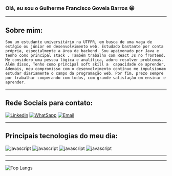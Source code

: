 ### Olá, eu sou o Gulherme Francisco Goveia Barros 😁
-----

## Sobre mim:
    Sou um estudante universitário na UTFPR, em busca de uma vaga de estágio ou júnior em desenvolvimento web. Estudado bastante por conta própria, especialmente a área de backend. Sou apaixonado por Java e tenho como principal stack . Também trabalho com React Js no frontend. Me considero uma pessoa lógica e analítica, adoro resolver problemas. Além disso, Tenho como principal soft skill a  capacidade de aprender. Ademais, meu compromisso com o desenvolvimento contínuo me impulsionam estudar diariamente o campo da programação web. Por fim, prezo sempre por trabalhar cooperando com todos, com grande satisfação em ensinar e aprender.
------
## Rede Sociais  para contato:
 [![Linkedin](https://img.shields.io/badge/LinkedIn-0077B5?style=for-the-badge&logo=linkedin&logoColor=white)](https://www.linkedin.com/in/guilherme-fg-barros/) [![WhatSapp](https://img.shields.io/badge/WhatsApp-25D366?style=for-the-badge&logo=whatsapp&logoColor=white)](https://api.whatsapp.com/send/?phone=5544999942377&text&type=phone_number&app_absent=0)
[![Email](https://img.shields.io/badge/Gmail-D14836?style=for-the-badge&logo=gmail&logoColor=white)](guilhermegoveiab@gmail.com)



--------------------------------

 ## Principais tecnologias do meu dia:
<div style="display: inline_block">
    <img src="	https://img.shields.io/badge/Java-ED8B00?style=for-the-badge&logo=openjdk&logoColor=white" alt="javascript">
    <img src="https://img.shields.io/badge/JavaScript-F7DF1E?style=for-the-badge&logo=javascript&logoColor=black" alt="javascript">
    <img src="https://img.shields.io/badge/Node.js-43853D?style=for-the-badge&logo=node.js&logoColor=white" alt="javascript">
    <img src="https://img.shields.io/badge/TypeScript-007ACC?style=for-the-badge&logo=typescript&logoColor=white" alt="javascript">
</div>

----------------------------------------------------------------------
------

 

![Top Langs](https://github-readme-stats.vercel.app/api/top-langs/?username=guilhermeFrBarros&layout=pie)

